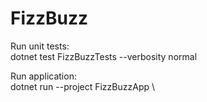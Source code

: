 # FizzBuzz

Run unit tests: \
dotnet test FizzBuzzTests --verbosity normal

Run application: \
dotnet run --project FizzBuzzApp \
